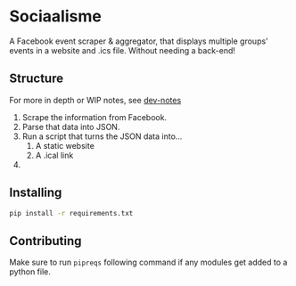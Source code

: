 # Sociaalisme

A Facebook event scraper & aggregator, that displays multiple groups' events in a website and .ics file. Without needing a back-end!

## Structure
For more in depth or WIP notes, see [dev-notes](dev-notes.md)

1. Scrape the information from Facebook.
2. Parse that data into JSON.
3. Run a script that turns the JSON data into...
    1. A static website
    2. A .ical link
4. 



## Installing
```bash
pip install -r requirements.txt

```

## Contributing

Make sure to run `pipreqs` following command if any modules get added to a python file.

